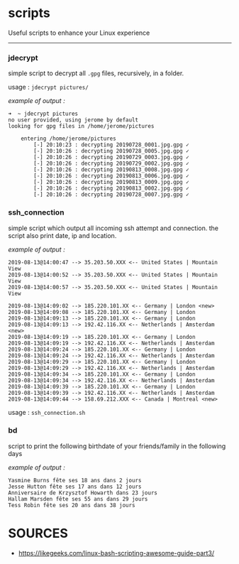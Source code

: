 # scripts
Useful scripts to enhance your Linux experience

---

### jdecrypt

simple script to decrypt all `.gpg` files, recursively, in a folder.

usage : `jdecrypt pictures/`

_example of output :_

```
➜  ~ jdecrypt pictures 
no user provided, using jerome by default
looking for gpg files in /home/jerome/pictures

	entering /home/jerome/pictures
		[-] 20:10:23 : decrypting 20190728_0001.jpg.gpg ✓
		[-] 20:10:26 : decrypting 20190728_0005.jpg.gpg ✓
		[-] 20:10:26 : decrypting 20190729_0003.jpg.gpg ✓
		[-] 20:10:26 : decrypting 20190729_0002.jpg.gpg ✓
		[-] 20:10:26 : decrypting 20190813_0008.jpg.gpg ✓
		[-] 20:10:26 : decrypting 20190813_0006.jpg.gpg ✓
		[-] 20:10:26 : decrypting 20190813_0009.jpg.gpg ✓
		[-] 20:10:26 : decrypting 20190813_0002.jpg.gpg ✓
		[-] 20:10:26 : decrypting 20190728_0007.jpg.gpg ✓
```

### ssh_connection

simple script which output all incoming ssh attempt and connection. the script also print date, ip and location.

_example of output :_

```
2019-08-13@14:00:47 --> 35.203.50.XXX <-- United States | Mountain View
2019-08-13@14:00:52 --> 35.203.50.XXX <-- United States | Mountain View
2019-08-13@14:00:57 --> 35.203.50.XXX <-- United States | Mountain View

2019-08-13@14:09:02 --> 185.220.101.XX <-- Germany | London <new>
2019-08-13@14:09:08 --> 185.220.101.XX <-- Germany | London
2019-08-13@14:09:13 --> 185.220.101.XX <-- Germany | London
2019-08-13@14:09:13 --> 192.42.116.XX <-- Netherlands | Amsterdam <new>
2019-08-13@14:09:19 --> 185.220.101.XX <-- Germany | London
2019-08-13@14:09:19 --> 192.42.116.XX <-- Netherlands | Amsterdam
2019-08-13@14:09:24 --> 185.220.101.XX <-- Germany | London
2019-08-13@14:09:24 --> 192.42.116.XX <-- Netherlands | Amsterdam
2019-08-13@14:09:29 --> 185.220.101.XX <-- Germany | London
2019-08-13@14:09:29 --> 192.42.116.XX <-- Netherlands | Amsterdam
2019-08-13@14:09:34 --> 185.220.101.XX <-- Germany | London
2019-08-13@14:09:34 --> 192.42.116.XX <-- Netherlands | Amsterdam
2019-08-13@14:09:39 --> 185.220.101.XX <-- Germany | London
2019-08-13@14:09:39 --> 192.42.116.XX <-- Netherlands | Amsterdam
2019-08-13@14:09:44 --> 158.69.212.XXX <-- Canada | Montreal <new>
```

usage : `ssh_connection.sh`

### bd

script to print the following birthdate of your friends/family in the following days

_example of output :_

```
Yasmine Burns fête ses 18 ans dans 2 jours
Jesse Hutton fête ses 17 ans dans 12 jours
Anniversaire de Krzysztof Howarth dans 23 jours
Hallam Marsden fête ses 55 ans dans 29 jours
Tess Robin fête ses 20 ans dans 38 jours
```

# SOURCES

* https://likegeeks.com/linux-bash-scripting-awesome-guide-part3/
